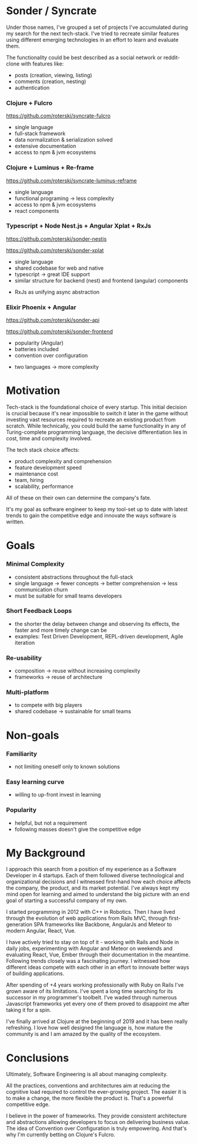 # Sonder / Syncrate

Under those names, I've grouped a set of projects I've accumulated during my search for the next tech-stack.
I've tried to recreate similar features using different emerging technologies in an effort to learn and evaluate them.

The functionality could be best described as a social network or reddit-clone with features like:
- posts (creation, viewing, listing)
- comments (creation, nesting)
- authentication

### Clojure + Fulcro
https://github.com/roterski/syncrate-fulcro
+ single language
+ full-stack framework
+ data normalization & serialization solved
+ extensive documentation
+ access to npm & jvm ecosystems

### Clojure + Luminus + Re-frame
https://github.com/roterski/syncrate-luminus-reframe
+ single language
+ functional programing -> less complexity
+ access to npm & jvm ecosystems
+ react components

### Typescript + Node Nest.js + Angular Xplat + RxJs
https://github.com/roterski/sonder-nestjs

https://github.com/roterski/sonder-xplat
+ single language
+ shared codebase for web and native
+ typescript -> great IDE support
+ similar structure for backend (nest) and frontend (angular) components
- RxJs as unifying async abstraction

### Elixir Phoenix + Angular
https://github.com/roterski/sonder-api

https://github.com/roterski/sonder-frontend
+ popularity (Angular)
+ batteries included
+ convention over configuration
- two languages -> more complexity


# Motivation

Tech-stack is the foundational choice of every startup. This initial decision is crucial because it's near impossible to switch it later in the game without investing vast resources required to recreate an existing product from scratch.
While technically, you could build the same functionality in any of Turing-complete programming language, the decisive differentiation lies in cost, time and complexity involved.

The tech stack choice affects:
- product complexity and comprehension
- feature development speed
- maintenance cost
- team, hiring
- scalability, performance

All of these on their own can determine the company's fate.

It's my goal as software engineer to keep my tool-set up to date with latest trends to gain the competitive edge and innovate the ways software is written.


# Goals

### Minimal Complexity
  - consistent abstractions throughout the full-stack
  - single language -> fewer concepts -> better comprehension  -> less communication churn
  - must be suitable for small teams developers
### Short Feedback Loops
  - the shorter the delay between change and observing its effects, the faster and more timely change can be
  - examples: Test Driven Development, REPL-driven development, Agile iteration
### Re-usability
  - composition -> reuse without increasing complexity
  - frameworks -> reuse of architecture
### Multi-platform
  - to compete with big players
  - shared codebase -> sustainable for small teams

# Non-goals

### Familiarity
  - not limiting oneself only to known solutions
### Easy learning curve
  - willing to up-front invest in learning
### Popularity
  - helpful, but not a requirement
  - following masses doesn't give the competitive edge


# My Background

I approach this search from a position of my experience as a Software Developer in 4 startups. Each of them followed diverse technological and organizational decisions and I witnessed first-hand how each choice affects the company, the product, and its market potential. I've always kept my mind open for learning and aimed to understand the big picture with an end goal of starting a successful company of my own.


I started programming in 2012 with C++ in Robotics. Then I have lived through the evolution of web applications from Rails MVC, through first-generation SPA frameworks like Backbone, AngularJs and Meteor to modern Angular, React, Vue.

I have actively tried to stay on top of it - working with Rails and Node in daily jobs, experimenting with Angular and Meteor on weekends and evaluating React, Vue, Ember through their documentation in the meantime.
Following trends closely was a fascinating journey. I witnessed how different ideas compete with each other in an effort to innovate better ways of building applications.

After spending of +4 years working professionally with Ruby on Rails I've grown aware of its limitations. I've spent a long time searching for its successor in my programmer's toolbelt. I've waded through numerous Javascript frameworks yet every one of them proved to disappoint me after taking it for a spin.

I've finally arrived at Clojure at the beginning of 2019 and it has been really refreshing.
I love how well designed the language is, how mature the community is and I am amazed by the quality of the ecosystem.


# Conclusions
Ultimately, Software Engineering is all about managing complexity.

All the practices, conventions and architectures aim at reducing the cognitive load required to control the ever-growing project. The easier it is to make a change, the more flexible the product is. That's a powerful competitive edge.

I believe in the power of frameworks. They provide consistent architecture and abstractions allowing developers to focus on delivering business value. The idea of Convention over Configuration is truly empowering. And that's why I'm currently betting on Clojure's Fulcro.


